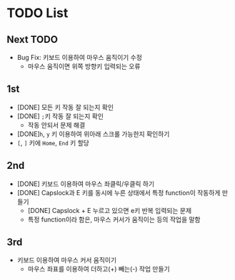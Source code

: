 # TODO List

## Next TODO

- Bug Fix: 키보드 이용하여 마우스 움직이기 수정
  - 마우스 움직이면 위쪽 방향키 입력되는 오류

## 1st

- [DONE] 모든 키 작동 잘 되는지 확인
- [DONE] `;`키 작동 잘 되는지 확인
  - 작동 안되서 문제 해결
- [DONE]`h`, `y` 키 이용하여 위아래 스크롤 가능한지 확인하기
- `[`, `]` 키에 `Home`, `End` 키 할당

## 2nd

- [DONE] 키보드 이용하여 마우스 좌클릭/우클릭 하기
- [DONE] Capslock과 E 키를 동시에 누른 상태에서 특정 function이 작동하게 만들기
  - [DONE] Capslock + E 누르고 있으면 e키 반복 입력되는 문제
  - 특정 function이라 함은, 마우스 커서가 움직이는 등의 작업을 말함

## 3rd

- 키보드 이용하여 마우스 커서 움직이기
  - 마우스 좌표를 이용하여 더하고(+) 빼는(-) 작업 만들기

